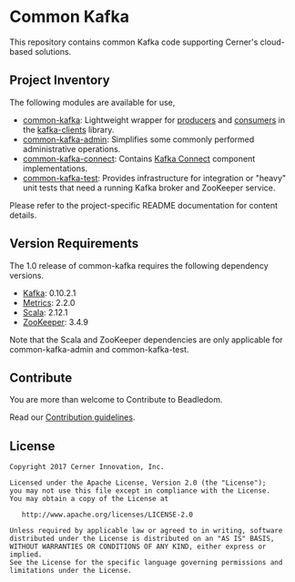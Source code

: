 # Common Kafka

This repository contains common Kafka code supporting Cerner's cloud-based solutions.

## Project Inventory

The following modules are available for use,

* [common-kafka](common-kafka/README.md): Lightweight wrapper for
[producers](http://kafka.apache.org/0102/javadoc/org/apache/kafka/clients/producer/KafkaProducer.html)
and [consumers](http://kafka.apache.org/0102/javadoc/org/apache/kafka/clients/consumer/KafkaConsumer.html)
in the [kafka-clients](https://github.com/apache/kafka/tree/trunk/clients) library.
* [common-kafka-admin](common-kafka-admin/README.md): Simplifies some commonly performed administrative
operations.
* [common-kafka-connect](common-kafka-connect/README.md): Contains
[Kafka Connect](http://kafka.apache.org/documentation.html#connect) component implementations.
* [common-kafka-test](common-kafka-test/README.md): Provides infrastructure for integration or "heavy"
unit tests that need a running Kafka broker and ZooKeeper service.

Please refer to the project-specific README documentation for content details.

## Version Requirements

The 1.0 release of common-kafka requires the following dependency versions.

* [Kafka](http://kafka.apache.org/): 0.10.2.1
* [Metrics](http://metrics.dropwizard.io/): 2.2.0
* [Scala](https://scala-lang.org/): 2.12.1
* [ZooKeeper](https://zookeeper.apache.org/): 3.4.9

Note that the Scala and ZooKeeper dependencies are only applicable for common-kafka-admin and
common-kafka-test.

## Contribute

You are more than welcome to Contribute to Beadledom.

Read our [Contribution guidelines](CONTRIBUTING.md).

## License

```
Copyright 2017 Cerner Innovation, Inc.

Licensed under the Apache License, Version 2.0 (the "License");
you may not use this file except in compliance with the License.
You may obtain a copy of the License at

   http://www.apache.org/licenses/LICENSE-2.0

Unless required by applicable law or agreed to in writing, software
distributed under the License is distributed on an "AS IS" BASIS,
WITHOUT WARRANTIES OR CONDITIONS OF ANY KIND, either express or implied.
See the License for the specific language governing permissions and
limitations under the License.